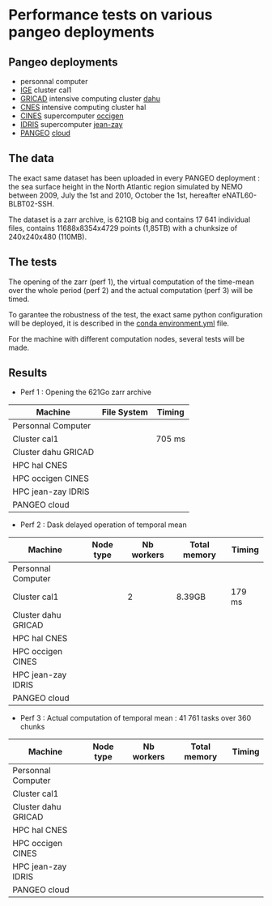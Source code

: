 # Performance tests on various pangeo deployments

## Pangeo deployments

  - personnal computer
  - [IGE](http://www.ige-grenoble.fr/) cluster cal1
  - [GRICAD](https://gricad-doc.univ-grenoble-alpes.fr/) intensive computing cluster [dahu](https://gricad-doc.univ-grenoble-alpes.fr/hpc/description/)
  - [CNES](https://cnes.fr/fr/) intensive computing cluster hal
  - [CINES](https://www.cines.fr/) supercomputer [occigen](https://www.cines.fr/calcul/materiels/occigen/)
  - [IDRIS](http://www.idris.fr/info/missions.html) supercomputer [jean-zay](http://www.idris.fr/jean-zay/)
  - [PANGEO](https://pangeo.io/index.html) [cloud](https://pangeo.io/deployments.html)

## The data

The exact same dataset has been uploaded in every PANGEO deployment : the sea surface height in the North Atlantic 
region simulated by NEMO between 2009, July the 1st and 2010, October the 1st, hereafter eNATL60-BLBT02-SSH. 

The dataset is a zarr archive, is 621GB big and contains 17 641 individual files, contains 11688x8354x4729 points (1,85TB) with a chunksize of 240x240x480 (110MB).

## The tests

The opening of the zarr (perf 1), the virtual computation of the time-mean over the whole period (perf 2) and the actual computation (perf 3) will be timed.

To garantee the robustness of the test, the exact same python configuration will be deployed, it is described in the [conda environment.yml]() file.

For the machine with different computation nodes, several tests will be made.

## Results

- Perf 1 : Opening the 621Go zarr archive

<table>
    <thead>
        <tr>
            <th>Machine</th>
            <th>File System</th>
            <th>Timing</th>
        </tr>
    </thead>
    <tbody>
        <tr>
             <td>Personnal Computer</td>
             <td></td>
             <td></td>
        </tr>
        <tr>
            <td>Cluster cal1</td>
            <td></td>
            <td>705 ms</td>
        </tr>
        <tr>
            <td>Cluster dahu GRICAD</td>
            <td></td>
            <td></td>
        </tr>
        <tr>
            <td>HPC hal CNES</td>
            <td></td>
            <td></td>
        </tr>
        <tr>
            <td>HPC occigen CINES</td>
            <td></td>
            <td></td>
        </tr>
        <tr>
            <td>HPC jean-zay IDRIS</td>
            <td></td>
            <td></td>
        </tr>
        <tr>
            <td>PANGEO cloud</td>
            <td></td>
            <td></td>
        </tr>
    </tbody>
</table>

- Perf 2 : Dask delayed operation of temporal mean

<table>
    <thead>
        <tr>
            <th>Machine</th>
            <th>Node type</th>
            <th>Nb workers</th>
            <th>Total memory</th>
            <th>Timing</th>
        </tr>
    </thead>
    <tbody>
        <tr>
             <td>Personnal Computer</td>
             <td></td>
             <td></td>
             <td></td>
             <td></td>
        </tr>
        <tr>
            <td>Cluster cal1</td>
            <td></td>
            <td>2</td>
            <td>8.39GB</td>
            <td>179 ms</td>
        </tr>
        <tr>
            <td>Cluster dahu GRICAD</td>
            <td></td>
            <td></td>
            <td></td>
            <td></td>
        </tr>
        <tr>
            <td>HPC hal CNES</td>
            <td></td>
            <td></td>
            <td></td>
            <td></td>
        </tr>
        <tr>
            <td>HPC occigen CINES</td>
            <td></td>
            <td></td>
            <td></td>
            <td></td>
        </tr>
        <tr>
            <td>HPC jean-zay IDRIS</td>
            <td></td>
            <td></td>
            <td></td>
            <td></td>
        </tr>
        <tr>
            <td>PANGEO cloud</td>
            <td></td>
            <td></td>
            <td></td>
            <td></td>
        </tr>
    </tbody>
</table>

- Perf 3 : Actual computation of temporal mean : 41 761 tasks over 360 chunks

<table>
    <thead>
        <tr>
            <th>Machine</th>
            <th>Node type</th>
            <th>Nb workers</th>
            <th>Total memory</th>
            <th>Timing</th>
        </tr>
    </thead>
    <tbody>
        <tr>
             <td>Personnal Computer</td>
             <td></td>
             <td></td>
             <td></td>
             <td></td>
        </tr>
        <tr>
            <td>Cluster cal1</td>
            <td></td>
            <td></td>
            <td></td>
            <td></td>
        </tr>
        <tr>
            <td>Cluster dahu GRICAD</td>
            <td></td>
            <td></td>
            <td></td>
            <td></td>
        </tr>
        <tr>
            <td>HPC hal CNES</td>
            <td></td>
            <td></td>
            <td></td>
            <td></td>
        </tr>
        <tr>
            <td>HPC occigen CINES</td>
            <td></td>
            <td></td>
            <td></td>
            <td></td>
        </tr>
        <tr>
            <td>HPC jean-zay IDRIS</td>
            <td></td>
            <td></td>
            <td></td>
            <td></td>
        </tr>
        <tr>
            <td>PANGEO cloud</td>
            <td></td>
            <td></td>
            <td></td>
            <td></td>
        </tr>
    </tbody>
</table>
